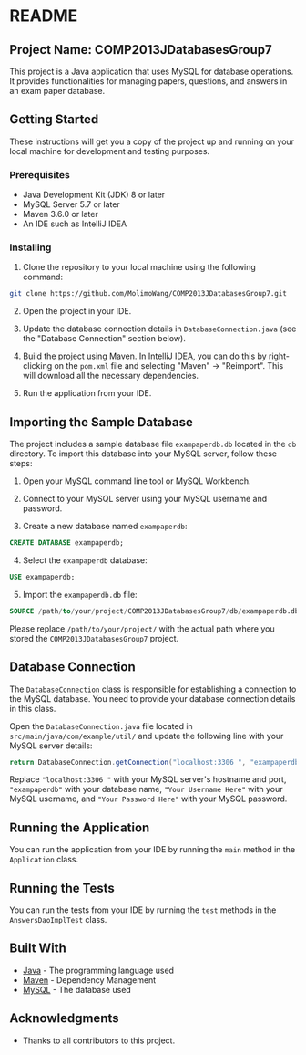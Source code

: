 # README

## Project Name: COMP2013JDatabasesGroup7

This project is a Java application that uses MySQL for database operations. It provides functionalities for managing papers, questions, and answers in an exam paper database.

## Getting Started

These instructions will get you a copy of the project up and running on your local machine for development and testing purposes.

### Prerequisites

- Java Development Kit (JDK) 8 or later
- MySQL Server 5.7 or later
- Maven 3.6.0 or later
- An IDE such as IntelliJ IDEA

### Installing

1. Clone the repository to your local machine using the following command:

```bash
git clone https://github.com/MolimoWang/COMP2013JDatabasesGroup7.git
```

2. Open the project in your IDE.

3. Update the database connection details in `DatabaseConnection.java` (see the "Database Connection" section below).

4. Build the project using Maven. In IntelliJ IDEA, you can do this by right-clicking on the `pom.xml` file and selecting "Maven" -> "Reimport". This will download all the necessary dependencies.

5. Run the application from your IDE.

## Importing the Sample Database

The project includes a sample database file `exampaperdb.db` located in the `db` directory. To import this database into your MySQL server, follow these steps:

1. Open your MySQL command line tool or MySQL Workbench.

2. Connect to your MySQL server using your MySQL username and password.

3. Create a new database named `exampaperdb`:

```sql
CREATE DATABASE exampaperdb;
```

4. Select the `exampaperdb` database:

```sql
USE exampaperdb;
```

5. Import the `exampaperdb.db` file:

```sql
SOURCE /path/to/your/project/COMP2013JDatabasesGroup7/db/exampaperdb.db;
```

Please replace `/path/to/your/project/` with the actual path where you stored the `COMP2013JDatabasesGroup7` project.

## Database Connection

The `DatabaseConnection` class is responsible for establishing a connection to the MySQL database. You need to provide your database connection details in this class.

Open the `DatabaseConnection.java` file located in `src/main/java/com/example/util/` and update the following line with your MySQL server details:

```java
return DatabaseConnection.getConnection("localhost:3306 ", "exampaperdb", "Your Username Here", "Your Password Here");
```

Replace `"localhost:3306 "` with your MySQL server's hostname and port, `"exampaperdb"` with your database name, `"Your Username Here"` with your MySQL username, and `"Your Password Here"` with your MySQL password.

## Running the Application

You can run the application from your IDE by running the `main` method in the `Application` class.

## Running the Tests

You can run the tests from your IDE by running the `test` methods in the `AnswersDaoImplTest` class.

## Built With

- [Java](https://www.java.com/) - The programming language used
- [Maven](https://maven.apache.org/) - Dependency Management
- [MySQL](https://www.mysql.com/) - The database used

## Acknowledgments

- Thanks to all contributors to this project.